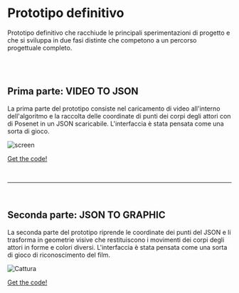 # Prototipo definitivo 
Prototipo definitivo che racchiude le principali sperimentazioni di progetto e che si sviluppa in due fasi distinte che competono a un percorso progettuale completo.

<br>
<br>

## Prima parte: VIDEO TO JSON
La prima parte del prototipo consiste nel caricamento di video all'interno dell'algoritmo e la raccolta delle coordinate di punti dei corpi degli attori con di Posenet in un JSON scaricabile. L'interfaccia è stata pensata come una sorta di gioco.

![screen](https://user-images.githubusercontent.com/76476654/122675405-91d9a380-d1d9-11eb-9c04-9e93306af34d.JPG)

[Get the code!](https://editor.p5js.org/Gaia/full/7O7PV3XY6)

<br>

***

<br>

## Seconda parte: JSON TO GRAPHIC 
La seconda parte del prototipo riprende le coordinate dei punti del JSON e li trasforma in geometrie visive che restituiscono i movimenti dei corpi degli attori in forme e colori diversi. L'interfaccia è stata pensata come una sorta di gioco di riconoscimento del film.

![Cattura](https://user-images.githubusercontent.com/76476654/122675415-98681b00-d1d9-11eb-9876-de1d25482a44.JPG)

[Get the code!](https://editor.p5js.org/Gaia/full/kKrACBtD2)
